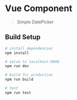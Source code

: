 # Vue Component

> Simple DatePicker

## Build Setup

``` bash
# install dependencies
npm install

# serve to localhost:8080
npm run dev

# build for production
npm run build

# test
npm run test
```
